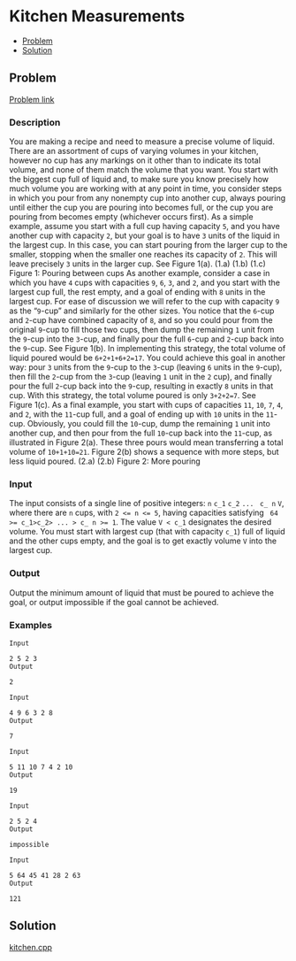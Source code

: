 # Kitchen Measurements
- [Problem](#problem)
- [Solution](#kitchen.cpp)

## Problem
[Problem link](https://open.kattis.com/problems/kitchen)

### Description

You are making a recipe and need to measure a precise volume of liquid. There are an assortment of cups of varying volumes in your kitchen, however no cup has any markings on it other than to indicate its total volume, and none of them match the volume that you want. You start with the biggest cup full of liquid and, to make sure you know precisely how much volume you are working with at any point in time, you consider steps in which you pour from any nonempty cup into another cup, always pouring until either the cup you are pouring into becomes full, or the cup you are pouring from becomes empty (whichever occurs first). As a simple example, assume you start with a full cup having capacity `5`, and you have another cup with capacity `2`, but your goal is to have `3` units of the liquid in the largest cup. In this case, you can start pouring from the larger cup to the smaller, stopping when the smaller one reaches its capacity of `2`. This will leave precisely `3` units in the larger cup. See Figure 1(a). (1.a) (1.b) (1.c) Figure 1: Pouring between cups As another example, consider a case in which you have `4` cups with capacities `9`, `6`, `3`, and `2`, and you start with the largest cup full, the rest empty, and a goal of ending with `8` units in the largest cup. For ease of discussion we will refer to the cup with capacity `9` as the “`9`-cup” and similarly for the other sizes. You notice that the `6`-cup and `2`-cup have combined capacity of `8`, and so you could pour from the original `9`-cup to fill those two cups, then dump the remaining `1` unit from the `9`-cup into the `3`-cup, and finally pour the full `6`-cup and `2`-cup back into the `9`-cup. See Figure 1(b). In implementing this strategy, the total volume of liquid poured would be `6+2+1+6+2=17`. You could achieve this goal in another way: pour `3` units from the `9`-cup to the `3`-cup (leaving `6` units in the `9`-cup), then fill the `2`-cup from the `3`-cup (leaving `1` unit in the `2` cup), and finally pour the full `2`-cup back into the `9`-cup, resulting in exactly `8` units in that cup. With this strategy, the total volume poured is only `3+2+2=7`. See Figure 1(c).
As a final example, you start with cups of capacities `11`, `10`, `7`, `4`, and `2`, with the `11`-cup full, and a goal of ending up with `10` units in the `11`-cup. Obviously, you could fill the `10`-cup, dump the remaining `1` unit into another cup, and then pour from the full `10`-cup back into the `11`-cup, as illustrated in Figure 2(a). These three pours would mean transferring a total volume of `10+1+10=21`. Figure 2(b) shows a sequence with more steps, but less liquid poured. (2.a) (2.b) Figure 2: More pouring 

### Input
The input consists of a single line of positive integers: `n` `c_1` `c_2` `... ` `c_ n` `V`, where there are `n` cups, with `2 <= n <= 5`, having capacities satisfying ` 64 >= c_1>c_2> ... > c_ n >= 1`. The value `V < c_1` designates the desired volume. You must start with largest cup (that with capacity `c_1`) full of liquid and the other cups empty, and the goal is to get exactly volume `V` into the largest cup.

### Output
Output the minimum amount of liquid that must be poured to achieve the goal, or output impossible if the goal cannot be achieved. 

### Examples
```
Input

2 5 2 3
Output

2
```
```
Input

4 9 6 3 2 8
Output

7
```
```
Input

5 11 10 7 4 2 10
Output

19
```
```
Input

2 5 2 4
Output

impossible
```
```
Input

5 64 45 41 28 2 63
Output

121
```


## Solution

[kitchen.cpp](./kitchen.cpp)